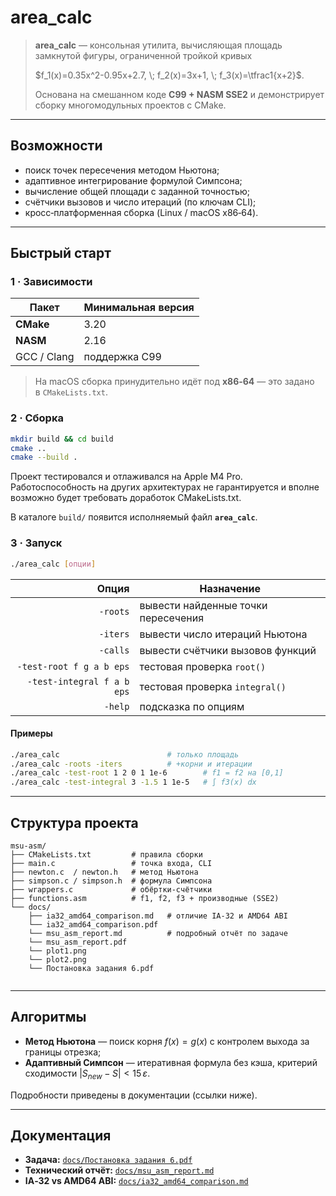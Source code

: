 # area\_calc

> **area\_calc** — консольная утилита, вычисляющая площадь замкнутой фигуры, ограниченной тройкой кривых
>
> $f_1(x)=0.35x^2-0.95x+2.7, \; f_2(x)=3x+1, \; f_3(x)=\tfrac1{x+2}$.
>
> Основана на смешанном коде **C99 + NASM SSE2** и демонстрирует сборку многомодульных проектов с CMake.

---

## Возможности

* поиск точек пересечения методом Ньютона;
* адаптивное интегрирование формулой Симпсона;
* вычисление общей площади с заданной точностью;
* счётчики вызовов и число итераций (по ключам CLI);
* кросс‑платформенная сборка (Linux / macOS x86‑64).

---

## Быстрый старт

### 1 · Зависимости

| Пакет       | Минимальная версия |
| ----------- | ------------------ |
| **CMake**   | 3.20               |
| **NASM**    | 2.16               |
| GCC / Clang | поддержка C99      |

> На macOS сборка принудительно идёт под **x86‑64** — это задано в `CMakeLists.txt`.

### 2 · Сборка

```bash
mkdir build && cd build
cmake ..
cmake --build .
```

Проект тестировался и отлаживался на Apple M4 Pro. Работоспособность на других архитектурах не гарантируется и вполне возможно будет требовать доработок CMakeLists.txt.

В каталоге `build/` появится исполняемый файл **`area_calc`**.

### 3 · Запуск

```bash
./area_calc [опции]
```

|                      Опция | Назначение                          |
| -------------------------: | ----------------------------------- |
|                   `-roots` | вывести найденные точки пересечения |
|                   `-iters` | вывести число итераций Ньютона      |
|                   `-calls` | вывести счётчики вызовов функций    |
|   `-test-root f g a b eps` | тестовая проверка `root()`          |
| `-test-integral f a b eps` | тестовая проверка `integral()`      |
|                    `-help` | подсказка по опциям                 |

#### Примеры

```bash
./area_calc                        # только площадь
./area_calc -roots -iters          # +корни и итерации
./area_calc -test-root 1 2 0 1 1e-6        # f1 = f2 на [0,1]
./area_calc -test-integral 3 -1.5 1 1e-5   # ∫ f3(x) dx
```

---

## Структура проекта

```text
msu-asm/
├── CMakeLists.txt         # правила сборки
├── main.c                 # точка входа, CLI
├── newton.c  / newton.h   # метод Ньютона
├── simpson.c / simpson.h  # формула Симпсона
├── wrappers.c             # обёртки‑счётчики
├── functions.asm          # f1, f2, f3 + производные (SSE2)
└── docs/
    ├── ia32_amd64_comparison.md   # отличие IA‑32 и AMD64 ABI
    └── ia32_amd64_comparison.pdf  
    └── msu_asm_report.md          # подробный отчёт по задаче
    └── msu_asm_report.pdf
    └── plot1.png
    └── plot2.png
    └── Постановка задания 6.pdf
    
```

---

## Алгоритмы

* **Метод Ньютона** — поиск корня $f(x)=g(x)$ с контролем выхода за границы отрезка;
* **Адаптивный Симпсон** — итеративная формула без кэша, критерий сходимости $|S_{new}-S| < 15\,\varepsilon$.

Подробности приведены в документации (ссылки ниже).

---

## Документация

* **Задача:** [`docs/Постановка задания 6.pdf`](docs/Постановка%20задания%206.pdf)
* **Технический отчёт:** [`docs/msu_asm_report.md`](docs/msu_asm_report.md)
* **IA‑32 vs AMD64 ABI:** [`docs/ia32_amd64_comparison.md`](docs/ia32_amd64_comparison.md)